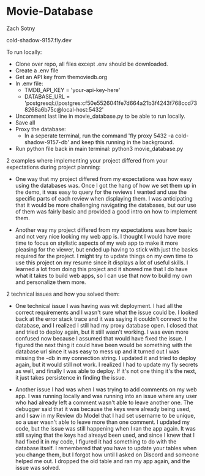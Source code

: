 # Movie-Database
Zach Sotny

cold-shadow-9157.fly.dev 

To run locally:
- Clone over repo, all files except .env should be downloaded.
- Create a .env file
- Get an API key from themoviedb.org
- In .env file: 
    - TMDB_API_KEY = 'your-api-key-here'
    - DATABASE_URL = 'postgresql://postgres:cf50e5526041fe7d664a21b3f4243f768ccd738268a6b75c@local-host:5432'
- Uncomment last line in movie_database.py to be able to run locally.
- Save all
- Proxy the database: 
    - In a seperate terminal, run the command 'fly proxy 5432 -a cold-shadow-9157-db' and keep this running in the background.
- Run python file back in main terminal: python3 movie_database.py


2 examples where implementing your project differed from your expectations during project planning:

- One way that my project differed from my expectations was how easy using the databases was. Once I got the hang of how we set them up in the demo, it was easy to query for the reviews I wanted and use the specific parts of each review when displaying them. I was anticipating that it would be more challenging navigating the databases, but our use of them was fairly basic and provided a good intro on how to implement them.

- Another way my project differed from my expectations was how basic and not very nice looking my web app is. I thought I would have more time to focus on stylistic aspects of my web app to make it more pleasing for the viewer, but ended up having to stick with just the basics required for the project. I might try to update things on my own time to use this project on my resume since it displays a lot of useful skills. I learned a lot from doing this project and it showed me that I do have what it takes to build web apps, so I can use that now to build my own and personalize them more.

2 technical issues and how you solved them:

- One technical issue I was having was wit deployment. I had all the correct requirements and I wasn't sure what the issue could be. I looked back at the error stack trace and it was saying it couldn't connect to the database, and I realized I still had my proxy database open. I closed that and tried to deploy again, but it still wasn't working. I was even more confused now because I assumed that would have fixed the issue. I figured the next thing it could have been would be something with the database url since it was easy to mess up and it turned out I was missing the -db in my connection string. I updated it and tried to deploy again, but it would still not work. I realized I had to update my fly secrets as well, and finally I was able to deploy. If it's not one thing it's the next, it just takes persistence in finding the issue.

- Another issue I had was when I was trying to add comments on my web app. I was running locally and was running into an issue where any user who had already left a comment wasn't able to leave another one. The debugger said that it was because the keys were already being used, and I saw in my Review db Model that I had set username to be unique, so a user wasn't able to leave more than one comment. I updated my code, but the issue was still happening when I ran the app again. It was still saying that the keys had alreayd been used, and since I knew that I had fixed it in my code, I figured it had something to do with the database itself. I remembered that you have to update your tables when you change them, but I forgot how until I asked on Discord and someone helped me out. I dropped the old table and ran my app again, and the issue was solved.